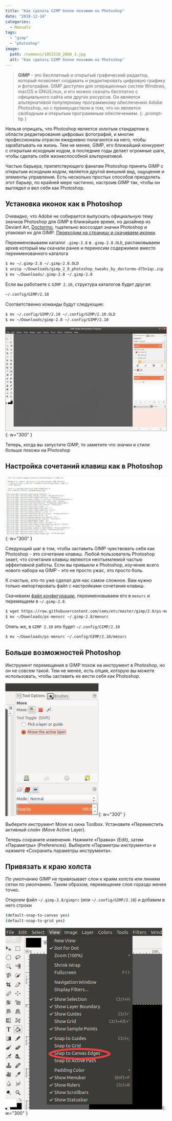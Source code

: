 ```yaml
---
title: "Как сделать GIMP более похожим на Photoshop"
date: "2018-12-14"
categories: 
  - Manuals
tags: 
  - "gimp"
  - "photoshop"
image:
  path: /commons/1051518_28b0_3.jpg
  alt: "Как сделать GIMP более похожим на Photoshop"
---
```


> **GIMP** - это бесплатный и открытый графический редактор, который позволяет создавать и редактировать цифровую графику и фотографии. GIMP доступен для операционных систем Windows, macOS и GNU/Linux, и его можно скачать бесплатно с официального сайта или других ресурсов. Он является альтернативой популярному программному обеспечению Adobe Photoshop, но с преимуществом в том, что он является свободным и открытым программным обеспечением.
{: .prompt-tip }

Нельзя отрицать, что Photoshop является золотым стандартом в области редактирования цифровых фотографий, и многие профессионалы отрасли ежедневно полагаются на него, чтобы зарабатывать на жизнь. Тем не менее, GIMP, его ближайший конкурент с открытым исходным кодом, в последние годы делает огромные шаги, чтобы сделать себя жизнеспособной альтернативой.

Частью барьера, препятствующего фанатам Photoshop принять GIMP с открытым исходным кодом, является другой внешний вид, ощущение и элементы управления. Есть несколько простых способов преодолеть этот барьер, по крайней мере частично, настроив GIMP так, чтобы он выглядел и вел себя как Photoshop.

## Установка иконок как в Photoshop

Очевидно, что Adobe не собирается выпускать официальную тему значков Photoshop для GIMP в ближайшее время, но дизайнер из Deviant Art, [Doctormo](https://www.deviantart.com/doctormo/art/Gimp-2-8-Photoshop-Tweaks-432736644), тщательно воссоздал значки Photoshop и упаковал их для GIMP. [Переходим на страницу и скачиваем иконки](https://www.deviantart.com/doctormo/art/Gimp-2-8-Photoshop-Tweaks-432736644).

Переименовываем каталог `.gimp-2.8` в `.gimp-2.8.OLD`, распаковываем архив который мы скачали ранее и переносим содержимое вместо переименованного каталога

```sh
$ mv ~/.gimp-2.8 ~/.gimp-2.8.OLD
$ unzip ~/Downloads/gimp_2_8_photoshop_tweaks_by_doctormo-d75n1qc.zip
$ mv ~/Downloads/.gimp-2.8 ~/.gimp-2.8
```

Если вы работаете с `GIMP 2.10`, структура каталогов будет другая:

```sh
~/.config/GIMP/2.10
```

Соответственно команды будут следующие:

```sh
$ mv ~/.config/GIMP/2.10 ~/.config/GIMP/2.10.OLD
$ mv ~/Downloads/gimp-2.8 ~/.config/GIMP/2.10
```

![](/assets/img/posts/2018/12/14/wp_gimp-ps-icon-layout.jpg){: w="300" }

Теперь, когда вы запустите GIMP, то заметите что значки и стили больше похожи на Photoshop

## Настройка сочетаний клавиш как в Photoshop

![](/assets/img/posts/2018/12/14/wp_gimp-ps-keybinds.jpg){: w="300" }

Следующий шаг в том, чтобы заставить GIMP чувствовать себя как Photoshop - это сочетание клавиш. Любой пользователь Photoshop знает, что сочетания клавиш являются неотъемлемой частью эффективной работы. Если вы привыкли к Photoshop, изучение всего нового набора на GIMP - это не просто ужас, это просто боль.

К счастью, кто-то уже сделал для нас самое сложное. Вам нужно только импортировать файл с настройками сочетания клавиш.

Скачиваем [файл конфигурации](https://github.com/cems/etc/blob/master/gimp/2.0/ps-menurc), переименовываем его в `menurc` и перемещаем в `~/.gimp-2.8`.

```sh
$ wget https://raw.githubusercontent.com/cems/etc/master/gimp/2.0/ps-menurc
$ mv ~/Downloads/ps-menurc ~/.gimp-2.8/menurc
```

Опять же, в `GIMP 2.10` это будет `~/.config/GIMP/2.10`

```bash
$ mv ~/Downloads/ps-menurc ~/.config/GIMP/2.10/menurc
```

## Больше возможностей Photoshop

Инструмент перемещения в GIMP похож на инструмент в Photoshop, но он не совсем такой. Тем не менее, есть опция, которую вы можете использовать, чтобы заставить ее вести себя как Photoshop.

![](/assets/img/posts/2018/12/14/wp_gimp-ps-move-options.jpg){: w="300" }

Выберите инструмент Move из окна Toolbox. Установите «Переместить активный слой» (Move Active Layer).

Теперь сохраните изменения. Нажмите «Правка» (Edit), затем «Параметры» (Preferences). Выберите «Параметры инструмента» и нажмите «Сохранить параметры инструмента».

## Привязать к краю холста

По умолчанию GIMP не привязывает слои к краям холста или линиям сетки по умолчанию. Таким образом, перемещение слоя гораздо менее точно.

Откроем файл `~/.gimp-2.8/gimprc` (или `~/.config/GIMP/2.10`) и добавим в него строки

```bash
(default-snap-to-canvas yes)
(default-snap-to-grid yes)
```

![](/assets/img/posts/2018/12/14/wp_gimp-ps-canvas-edge.jpg){: w="300" }
